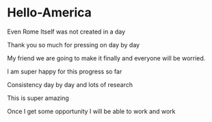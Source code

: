 # Hello-America
Even Rome Itself was not created in  a day

Thank you so much for pressing on day by day

My friend we are going to make it finally and everyone will be worried.

I am super happy for this progress so far

Consistency day by day and lots of research

This is super amazing 

Once I get some opportunity I will be able to work and work
